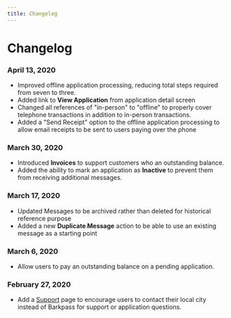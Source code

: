 ```yaml
---
title: Changelog
---
```


# Changelog

### April 13, 2020

- Improved offline application processing, reducing total steps required from seven to three.
- Added link to **View Application** from application detail screen
- Changed all references of "in-person" to "offline" to properly cover telephone transactions in addition to in-person transactions.
- Added a "Send Receipt" option to the offline application processing to allow email receipts to be sent to users paying over the phone

### March 30, 2020

- Introduced **Invoices** to support customers who an outstanding balance.
- Added the ability to mark an application as **Inactive** to prevent them from receiving additional messages.

### March 17, 2020

- Updated Messages to be archived rather than deleted for historical reference purpose
- Added a new **Duplicate Message** action to be able to use an existing message as a starting point

### March 6, 2020

- Allow users to pay an outstanding balance on a pending application.

### February 27, 2020

- Add a [Support](https://www.barkpass.com/support) page to encourage users to contact their local city instead of Barkpass for support or application questions.
